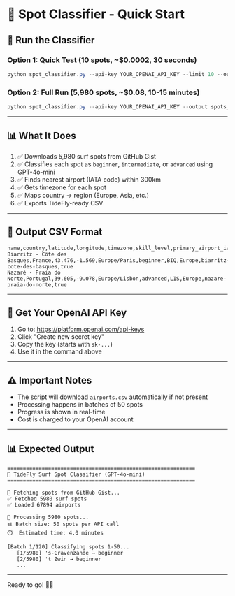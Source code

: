 # 🌊 Spot Classifier - Quick Start

## 🚀 Run the Classifier

### **Option 1: Quick Test (10 spots, ~$0.0002, 30 seconds)**
```powershell
python spot_classifier.py --api-key YOUR_OPENAI_API_KEY --limit 10 --output spots_test.csv
```

### **Option 2: Full Run (5,980 spots, ~$0.08, 10-15 minutes)**
```powershell
python spot_classifier.py --api-key YOUR_OPENAI_API_KEY --output spots_classified_full.csv
```

---

## 📊 What It Does

1. ✅ Downloads 5,980 surf spots from GitHub Gist
2. ✅ Classifies each spot as `beginner`, `intermediate`, or `advanced` using GPT-4o-mini
3. ✅ Finds nearest airport (IATA code) within 300km
4. ✅ Gets timezone for each spot
5. ✅ Maps country → region (Europe, Asia, etc.)
6. ✅ Exports TideFly-ready CSV

---

## 📁 Output CSV Format

```csv
name,country,latitude,longitude,timezone,skill_level,primary_airport_iata,region_major,slug,active
Biarritz - Côte des Basques,France,43.476,-1.569,Europe/Paris,beginner,BIQ,Europe,biarritz-cote-des-basques,true
Nazaré - Praia do Norte,Portugal,39.605,-9.078,Europe/Lisbon,advanced,LIS,Europe,nazare-praia-do-norte,true
```

---

## 🔑 Get Your OpenAI API Key

1. Go to: https://platform.openai.com/api-keys
2. Click "Create new secret key"
3. Copy the key (starts with `sk-...`)
4. Use it in the command above

---

## ⚠️ Important Notes

- The script will download `airports.csv` automatically if not present
- Processing happens in batches of 50 spots
- Progress is shown in real-time
- Cost is charged to your OpenAI account

---

## 📊 Expected Output

```
============================================================
🌊 TideFly Surf Spot Classifier (GPT-4o-mini)
============================================================

🌊 Fetching spots from GitHub Gist...
✅ Fetched 5980 surf spots
✅ Loaded 67894 airports

🔄 Processing 5980 spots...
📊 Batch size: 50 spots per API call
⏱️  Estimated time: 4.0 minutes

[Batch 1/120] Classifying spots 1-50...
   [1/5980] 's-Gravenzande → beginner
   [2/5980] 't Zwin → beginner
   ...
```

---

Ready to go! 🏄‍♂️

